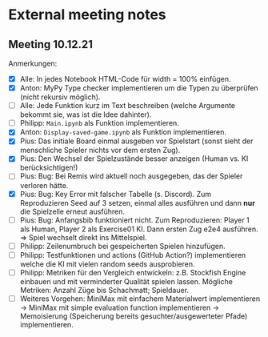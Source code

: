 # External meeting notes

## Meeting 10.12.21

Anmerkungen:

- [x] Alle: In jedes Notebook HTML-Code für width = 100% einfügen.
- [x] Anton: MyPy Type checker implementieren um die Typen zu überprüfen (nicht rekursiv möglich).
- [ ] Alle: Jede Funktion kurz im Text beschreiben (welche Argumente bekommt sie, was ist die Idee dahinter).
- [ ] Philipp: `Main.ipynb` als Funktion implementieren.
- [x] Anton: `Display-saved-game.ipynb` als Funktion implementieren.
- [x] Pius: Das initiale Board einmal ausgeben vor Spielstart (sonst sieht der menschliche Spieler nichts vor dem ersten Zug).
- [x] Pius: Den Wechsel der Spielzustände besser anzeigen (Human vs. KI berücksichtigen!)
- [ ] Pius: Bug: Bei Remis wird aktuell noch ausgegeben, das der Spieler verloren hätte.
- [x] Pius: Bug: Key Error mit falscher Tabelle (s. Discord). Zum Reproduzieren Seed auf 3 setzen, einmal alles ausführen und dann **nur** die Spielzelle erneut ausführen.
- [ ] Pius: Bug: Anfangsbib funktioniert nicht. Zum Reproduzieren: Player 1 als Human, Player 2 als Exercise01 KI. Dann ersten Zug e2e4 ausführen. ⇒ Spiel wechselt direkt ins Mittelspiel.
- [ ] Philipp: Zeilenumbruch bei gespeicherten Spielen hinzufügen.
- [ ] Philipp: Testfunktionen und actions (GitHub Action?) implementieren welche die KI mit vielen random seeds ausprobieren.
- [ ] Philipp: Metriken für den Vergleich entwickeln: z.B. Stockfish Engine einbauen und mit verminderter Qualität spielen lassen. Mögliche Metriken: Anzahl Züge bis Schachmatt; Spieldauer.
- [ ] Weiteres Vorgehen: MiniMax mit einfachem Materialwert implementieren → MiniMax mit simple evaluation function implementieren → Memoisierung (Speicherung bereits gesuchter/ausgewerteter Pfade) implementieren.

